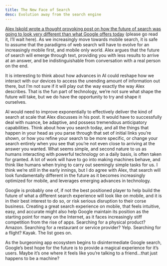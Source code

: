 ```yaml
---
title: The New Face of Search
desc: Evolution away from the search engine
---
```


[Alex Iskold wrote a thought provoking post on how the future of search was going to look very different than what Google offers today](https://alexiskold.net/2015/02/22/ive-seen-the-new-face-of-search-and-it-aint-google/) (please go read it, I’ll wait here). As we increasingly move towards mobile search, it is safe to assume that the paradigms of web search will have to evolve for an increasingly mobile first, and mobile only world. Alex argues that the future of search will emerge through text, providing you with less results to arrive at an answer, and be indistinguishable from conversation with a real person on the end.

It is interesting to think about how advances in AI could reshape how we interact with our devices to access the unending amount of information out there, but I’m not sure if it will play out the way exactly the way Alex describes. That is the fun part of technology, we’re not sure what shape the future will take, but we do have the opportunity to try and shape it ourselves.

AI would need to improve exponentially to effectively deliver the kind of search at scale that Alex discusses in his post. It would have to successfully deal with nuance, be adaptive, and  possess tremendous anticipatory capabilities. Think about how you search today, and all the things that happen in your head as you parse through that set of initial links you’re shown, or how you refine your search to be more specific, or change your search entirely when you see that you’re not even close to arriving at the answer you wanted. What seems simple, and second nature to us as humans interacting with powerful technology on a daily basis, is often taken for granted. A lot of work will have to go into making machines behave, and think like humans when trying to carry out seemingly simple tasks for us. I think we’re still in the early innings, but I do agree with Alex, that search will look fundamentally different in the future as it becomes increasingly optimized for mobile, and leverages emerging advances in technology.

Google is probably one of, if not the best positioned player to help build the future of what a different search experience will look like on mobile, and it is in their best interest to do so, or risk serious disruption to their corse business. Creating a great search experience on mobile, that feels intuitive, easy, and accurate might also help Google maintain its position as the starting point for many on the Internet, as it faces increasingly stiff competition from the rise of apps. Searching for a physical product? Amazon. Searching for a restaurant or service provider? Yelp. Searching for a flight? Kayak. The list goes on.

As the burgeoning app ecosystem begins to disintermediate Google search, Google’s best hope for the future is to provide a magical experience for it’s users. Maybe it’s one where it feels like you’re talking to a friend…that just happens to be a machine?